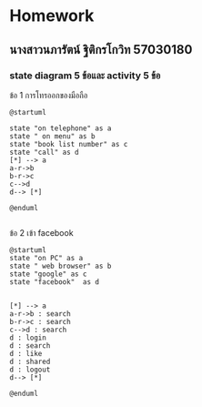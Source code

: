 # Homework
## นางสาวนภารัตน์ ฐิติกรโกวิท 57030180
### state diagram 5 ข้อและ activity 5 ข้อ 


ข้อ 1 การโทรออกของมือถือ

```
@startuml

state "on telephone" as a
state " on menu" as b
state "book list number" as c
state "call" as d
[*] --> a
a-r->b
b-r->c
c-->d
d--> [*]

@enduml
```

![]()


ข้อ 2 เข้า facebook

```
@startuml
state "on PC" as a
state " web browser" as b
state "google" as c
state "facebook"  as d


[*] --> a 
a-r->b : search
b-r->c : search
c-->d : search
d : login
d : search
d : like
d : shared
d : logout
d--> [*]

@enduml
```
